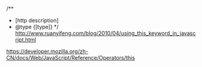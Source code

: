 /**
 * [http description]
 * @type {[type]}
 */
http://www.ruanyifeng.com/blog/2010/04/using_this_keyword_in_javascript.html

https://developer.mozilla.org/zh-CN/docs/Web/JavaScript/Reference/Operators/this